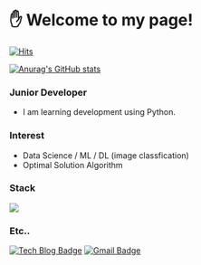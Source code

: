# :hand:  Welcome to my page!

[![Hits](https://hits.seeyoufarm.com/api/count/incr/badge.svg?url=https%3A%2F%2Fgithub.com%2FSemibro&count_bg=%2379C83D&title_bg=%23555555&icon=&icon_color=%23E7E7E7&title=hits&edge_flat=false)](https://hits.seeyoufarm.com)

[![Anurag's GitHub stats](https://github-readme-stats.vercel.app/api?username=Semibro&show_icons=true&theme=dark)](https://github.com/anuraghazra/github-readme-stats)
### Junior Developer
  - I am learning development using Python.

### Interest
  - Data Science / ML / DL (image classfication)
  - Optimal Solution Algorithm

### Stack
<img src="https://img.shields.io/badge/Python-3776AB?style=flat&logo=Python&logoColor=white"/>

### Etc..
[![Tech Blog Badge](http://img.shields.io/badge/-Tech%20blog-black?style=flat-square&logo=github&link=https://Semibro.github.io/)](https://Seminbro.github.io/)
[![Gmail Badge](https://img.shields.io/badge/Gmail-d14836?style=flat-square&logo=Gmail&logoColor=white&link=mailto:wnsgud6232@gmail.com)](mailto:wnsgud6232@gmail.com)

